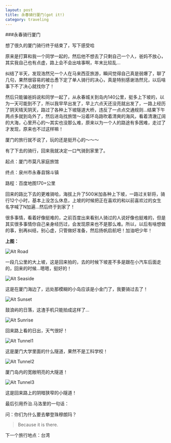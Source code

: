 ```yaml
---
layout: post
title: 永春骑行厦门(got it!)
category: traveling
---
```

###永春骑行厦门

想了很久的厦门骑行终于结束了，写下感受哈

原来是打算和我一个同学一起的，然后他不想去了只剩自己一个人，爸妈不放心，其实我自己也有点虚，路上会不会出啥事啊，年末比较乱…

纠结了半天，发现浩然兄一个人在马来西亚旅游，瞬间觉得自己真是弱爆了，聊了几句，果然很容易的被怂恿下定了单人骑行的决心，真是特别感谢浩然兄，以后啥事下不了决心就找你了！

然后只能骗爸妈说和同学一起了，从永春城关到岛内140公里，挺多上下坡的，以为一天可能到不了，所以我早早出发了，早上六点天还没亮就出发了，一路上经历了阴天晴天阴天，路过了各种上下坡隧道大桥，违反了一点点交通规则…结果下午两点多就到岛外了，然后进岛找旅馆～沿着环岛路吹着清爽的海风，看着清澈辽阔的大海，心里开心的～其实也没那么难，原来以为一个人的路途有多困难，走过了才发现，原来也不过这样嘛！

厦门的旅行就不说了，玩的还是挺开心的～～～

有了下去的骑行，回来我就决定一口气骑到家里了。

起点：厦门市莫凡家庭旅馆

终点：泉州市永春县锦斗镇

路程：百度地图170+公里

回来的路比下去的更难骑哈，海拔上升了500米加各种上下坡，一路过关斩将，骑行12个小时，基本上没怎么休息，上坡的时候把正在喜欢的和以前喜欢过的女生名字喊了N加遍…然后终于到家了！

很多事情，看着好像挺难的，之前百度出来看别人骑过的人说好像也挺难的，但是其实很多事情你自己亲身经历过，会发现原来也不是那么难。所以，以后有啥想做的事，别再纠结，别心虚，只管做好准备，然后扬帆启航吧！加油吧少年！

**上图：**

![Alt Road][road]

一段几公里的大上坡，这是回来拍的，去的时候下坡差不多是跟在小汽车后面走的，回来的时候…嗯嗯，挺好的！

![Alt Seaside][seaside]

这是在厦门海边了，远处那模糊的小岛应该是小金门了，我要骑过去了！

![Alt Sunset][sunset]

鼓浪屿的日落，这渣手机只能拍成这样了…

![Alt Sunrise][sunrise]

回来路上看的日出，天气很好！

![Alt Tunnel1][tunnel1]

这是厦门大学里面的什么隧道，果然不是工科学校！

![Alt Tunnel2][tunnel2]

厦门岛内的宽敞明亮的大隧道！

![Alt Tunnel3][tunnel3]

这是回来路上的阴暗狭窄的小隧道！

最后引用乔治.马洛里的一句话：

问：你们为什么要去攀登珠穆朗玛？

>Because it is there.

下一个旅行地点：台湾

[road]: /image/road.jpg
[seaside]: /image/seaside.jpg
[sunrise]: /image/sunrise.jpg
[sunset]: /image/sunset.jpg
[tunnel1]: /image/tunnel1.jpg
[tunnel2]: /image/tunnel2.jpg
[tunnel3]: /image/tunnel3.jpg

